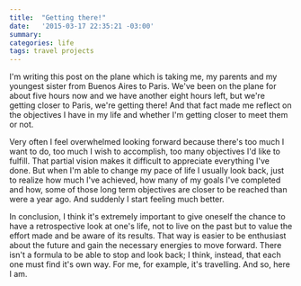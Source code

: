 ```yaml
---
title:  "Getting there!"
date:   '2015-03-17 22:35:21 -03:00'
summary: 
categories: life
tags: travel projects
---
```


I'm writing this post on the plane which is taking me, my parents and my
youngest sister from Buenos Aires to Paris. We've been on the plane for about
five hours now and we have another eight hours left, but we're getting closer to
Paris, we're getting there! And that fact made me reflect on the objectives I
have in my life and whether I'm getting closer to meet them or not.

Very often I feel overwhelmed looking forward because there's too much I want to
do, too much I wish to accomplish, too many objectives I'd like to fulfill. That 
partial vision makes it difficult to appreciate everything I've done. But when
I'm able to change my pace of life I usually look back, just to realize how much
I've achieved, how many of my goals I've completed and how, some of those long
term objectives are closer to be reached than were a year ago. And suddenly I
start feeling much better.

In conclusion, I think it's extremely important to give oneself the chance to
have a retrospective look at one's life, not to live on the past but to
value the effort made and be aware of its results. That way is easier to be
enthusiast about the future and gain the necessary energies to move forward.
There isn't a formula to be able to stop and look back; I think, instead, that
each one must find it's own way. For me, for example, it's travelling. And
so, here I am.
